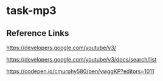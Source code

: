 # task-mp3

## Reference Links

https://developers.google.com/youtube/v3/

https://developers.google.com/youtube/v3/docs/search/list

https://codepen.io/cmurphy580/pen/vwggKP?editors=1011
